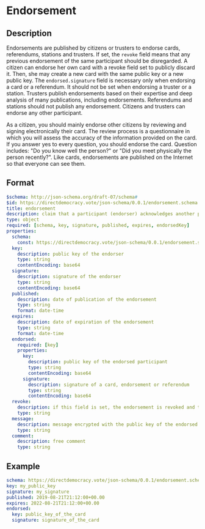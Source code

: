 # Endorsement

## Description

Endorsements are published by citizens or trusters to endorse cards, referendums, stations and trusters.
If set, the `revoke` field means that any previous endorsement of the same participant should be disregarded.
A citizen can endorse her own card with a revoke field set to publicly discard it.
Then, she may create a new card with the same public key or a new public key.
The `endorsed.signature` field is necessary only when endorsing a card or a referendum.
It should not be set when endorsing a truster or a station.
Trusters publish endorsements based on their expertise and deep analysis of many publications, including endorsements.
Referendums and stations should not publish any endorsement.
Citizens and trusters can endorse any other participant.

As a citizen, you should mainly endorse other citizens by reviewing and signing electronically their card.
The review process is a questionnaire in which you will assess the accuracy of the information provided on the card.
If you answer yes to every question, you should endorse the card.
Question includes: "Do you know well the person?" or "Did you meet physically the person recently?".
Like cards, endorsements are published on the Internet so that everyone can see them.

## Format

```yaml
$schema: http://json-schema.org/draft-07/schema#
$id: https://directdemocracy.vote/json-schema/0.0.1/endorsement.schema.json
title: endorsement
description: claim that a participant (endorser) acknowledges another participant (endorsed)
type: object
required: [schema, key, signature, published, expires, endorsedKey]
properties:
  schema:
    const: https://directdemocracy.vote/json-schema/0.0.1/endorsement.schema.json
  key:
    description: public key of the endorser
    type: string
    contentEncoding: base64
  signature:
    description: signature of the endorser
    type: string
    contentEncoding: base64
  published:
    description: date of publication of the endorsement
    type: string
    format: date-time
  expires:
    description: date of expiration of the endorsement
    type: string
    format: date-time
  endorsed:
    required: [key]
    properties:
      key:
        description: public key of the endorsed participant
        type: string
        contentEncoding: base64
      signature:
        description: signature of a card, endorsement or referendum
        type: string
        contentEncoding: base64
  revoke:
    description: if this field is set, the endorsement is revoked and the string should contain a justification for the revocation
    type: string
  message:
    description: message encrypted with the public key of the endorsed participant
    type: string
  comment:
    description: free comment
    type: string
```

## Example

```yaml
schema: https://directdemocracy.vote/json-schema/0.0.1/endorsement.schema.json
key: my_public_key
signature: my_signature
published: 2019-08-21T21:12:00+00.00
expires: 2022-08-21T21:12:00+00.00
endorsed:
  key: public_key_of_the_card
  signature: signature_of_the_card
```
